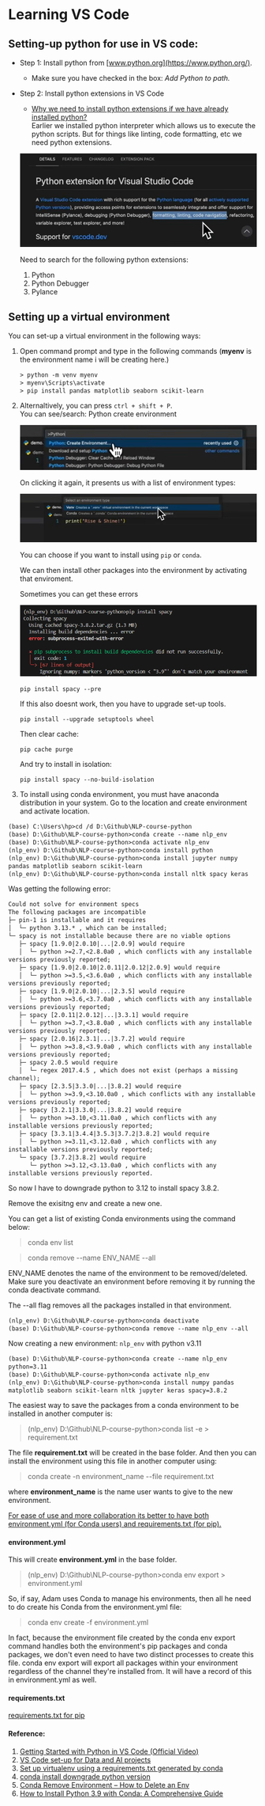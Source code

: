# Learning VS Code

## Setting-up python for use in VS code:

- Step 1: Install python from [www.python.org](https://www.python.org/).
    - Make sure you have checked in the box: _Add Python to path._

- Step 2: Install python extensions in VS Code
    - [Why we need to install python extensions if we have already installed python?](https://youtu.be/D2cwvpJSBX4?t=92)   
    Earlier we installed python interpreter which allows us to execute the python scripts. But for things like linting, code formatting, etc we need python extensions.

    ![](images/1.png)

    Need to search for the following python extensions:
    1. Python
    2. Python Debugger
    3. Pylance


## Setting up a virtual environment

You can set-up a virtual environment in the following ways:
1. Open command prompt and type in the following commands (__myenv__ is the environment name i will be creating here.) 
    ```
    > python -m venv myenv
    > myenv\Scripts\activate
    > pip install pandas matplotlib seaborn scikit-learn
    ```

2. Alternaltively, you can press `ctrl + shift + P`.   
    You can see/search: Python create environment

    ![](images/2.png)

    On clicking it again, it presents us with a list of environment types:
    
    ![](images/3.png)

    You can choose if you want to install using `pip` or `conda`.

    We can then install other packages into the environment by activating that enviroment.

    Sometimes you can get these errors

    ![](images/4.png)

    ```
    pip install spacy --pre
    ```

    If this also doesnt work, then you have to upgrade set-up tools.

    ```
    pip install --upgrade setuptools wheel 
    ```

    Then clear cache:
    ```
    pip cache purge
    ```

    And try to install in isolation:

    ```
    pip install spacy --no-build-isolation
    ```

3. To install using conda environment, you must have anaconda distribution in your system. Go to the location and create environment and activate location.


```
(base) C:\Users\hp>cd /d D:\Github\NLP-course-python
(base) D:\Github\NLP-course-python>conda create --name nlp_env
(base) D:\Github\NLP-course-python>conda activate nlp_env
(nlp_env) D:\Github\NLP-course-python>conda install python
(nlp_env) D:\Github\NLP-course-python>conda install jupyter numpy pandas matplotlib seaborn scikit-learn
(nlp_env) D:\Github\NLP-course-python>conda install nltk spacy keras
```
Was getting the following error:
```
Could not solve for environment specs
The following packages are incompatible
├─ pin-1 is installable and it requires
│  └─ python 3.13.* , which can be installed;
└─ spacy is not installable because there are no viable options
   ├─ spacy [1.9.0|2.0.10|...|2.0.9] would require
   │  └─ python >=2.7,<2.8.0a0 , which conflicts with any installable versions previously reported;
   ├─ spacy [1.9.0|2.0.10|2.0.11|2.0.12|2.0.9] would require
   │  └─ python >=3.5,<3.6.0a0 , which conflicts with any installable versions previously reported;
   ├─ spacy [1.9.0|2.0.10|...|2.3.5] would require
   │  └─ python >=3.6,<3.7.0a0 , which conflicts with any installable versions previously reported;
   ├─ spacy [2.0.11|2.0.12|...|3.3.1] would require
   │  └─ python >=3.7,<3.8.0a0 , which conflicts with any installable versions previously reported;
   ├─ spacy [2.0.16|2.3.1|...|3.7.2] would require
   │  └─ python >=3.8,<3.9.0a0 , which conflicts with any installable versions previously reported;
   ├─ spacy 2.0.5 would require
   │  └─ regex 2017.4.5 , which does not exist (perhaps a missing channel);
   ├─ spacy [2.3.5|3.3.0|...|3.8.2] would require
   │  └─ python >=3.9,<3.10.0a0 , which conflicts with any installable versions previously reported;
   ├─ spacy [3.2.1|3.3.0|...|3.8.2] would require
   │  └─ python >=3.10,<3.11.0a0 , which conflicts with any installable versions previously reported;
   ├─ spacy [3.3.1|3.4.4|3.5.3|3.7.2|3.8.2] would require
   │  └─ python >=3.11,<3.12.0a0 , which conflicts with any installable versions previously reported;
   └─ spacy [3.7.2|3.8.2] would require
      └─ python >=3.12,<3.13.0a0 , which conflicts with any installable versions previously reported.
```

So now I have to downgrade python to 3.12 to install spacy 3.8.2.


Remove the exisitng env and create a new one.

You can get a list of existing Conda environments using the command below:

> conda env list

> conda remove --name ENV_NAME --all

ENV_NAME denotes the name of the environment to be removed/deleted. Make sure you deactivate an environment before removing it by running the conda deactivate command.

The --all flag removes all the packages installed in that environment.

```
(nlp_env) D:\Github\NLP-course-python>conda deactivate
(base) D:\Github\NLP-course-python>conda remove --name nlp_env --all
```

Now creating a new environment: `nlp_env` with python v3.11

```
(base) D:\Github\NLP-course-python>conda create --name nlp_env python=3.11
(base) D:\Github\NLP-course-python>conda activate nlp_env
(nlp_env) D:\Github\NLP-course-python>conda install numpy pandas matplotlib seaborn scikit-learn nltk jupyter keras spacy=3.8.2
```

The easiest way to save the packages from a conda environment to be installed in another computer is:

> (nlp_env) D:\Github\NLP-course-python>conda list -e > requirement.txt


The file __requirement.txt__ will be created in the base folder.
And then you can install the environment using this file in another computer using:

> conda create -n environment_name --file requirement.txt

where __environment_name__ is the name user wants to give to the new environment.


[For ease of use and more collaboration its better to have both environment.yml (for Conda users) and requirements.txt (for pip).](https://stackoverflow.com/a/55687210)

#### environment.yml

This will create __environment.yml__ in the base folder.
> (nlp_env) D:\Github\NLP-course-python>conda env export > environment.yml

So, if say, Adam uses Conda to manage his environments, then all he need to do create his Conda from the environment.yml file:

> conda env create -f environment.yml

In fact, because the environment file created by the conda env export command handles both the environment's pip packages and conda packages, we don't even need to have two distinct processes to create this file. conda env export will export all packages within your environment regardless of the channel they're installed from. It will have a record of this in environment.yml as well.

#### requirements.txt

[requirements.txt for pip](https://stackoverflow.com/a/73253070)








#### Reference: 
1. [Getting Started with Python in VS Code (Official Video)](https://youtu.be/D2cwvpJSBX4?si=UEKzZPuFzDhkxP05)
2. [VS Code set-up for Data and AI projects](https://www.youtube.com/watch?v=mpk4Q5feWaw&t=1798s)
3. [Set up virtualenv using a requirements.txt generated by conda](https://stackoverflow.com/questions/48787250/set-up-virtualenv-using-a-requirements-txt-generated-by-conda)
4. [conda install downgrade python version](https://stackoverflow.com/questions/43630002/conda-install-downgrade-python-version)
5. [Conda Remove Environment – How to Delete an Env](https://www.freecodecamp.org/news/how-to-delete-an-environment-in-conda/)
6. [How to Install Python 3.9 with Conda: A Comprehensive Guide](https://saturncloud.io/blog/how-to-install-python-39-with-conda-a-guide-for-data-scientists/)